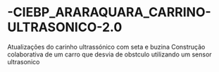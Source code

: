 # -CIEBP_ARARAQUARA_CARRINO-ULTRASONICO-2.0
Atualizações do carinho ultrassónico com seta e buzina 
Construção colaborativa de um carro que desvia de obstculo utilizando um sensor ultrasonico
